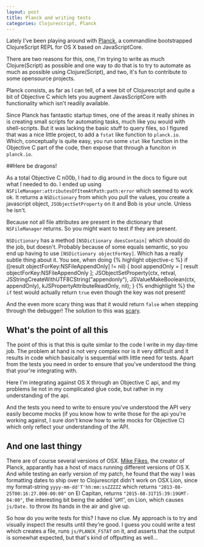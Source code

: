 ```yaml
---
layout: post
title: Planck and writing tests
categories: Clojurescript, Planck
---
```


Lately I've been playing around with [Planck](http://planck-repl.org),
a commandline bootstrapped ClojureScript REPL for OS X based on
JavaScriptCore.

There are two reasons for this, one, I'm trying to write as much
Clojure(Script) as possible and one way to do that is to try to
automate as much as possible using Clojure(Script), and two, it's fun
to contribute to some opensource projects.

Planck consists, as far as I can tell, of a wee bit of Clojurescript
and quite a bit of Objective C which lets you augment JavasScriptCore
with functionality which isn't readily available.

Since Planck has fantastic startup times, one of the areas it really
shines in is creating small scripts for automating tasks, much like
you would with shell-scripts. But it was lacking the basic stuff to
query files, so I figured that was a nice little project, to add a
`fstat` like function to `planck.io`. Which, conceptually is quite
easy, you run some `stat` like function in the Objective C part of the
code, then expose that through a funciton in `planck.io`.

##Here be dragons!

As a total Objective C n00b, I had to dig around in the docs to figure
out what I needed to do. I ended up using
`NSFileManager:attributesOfItemAtPath:path:error` which seemed to work
ok. It returns a `NSDictionary` from which you pull the values, you
create a javascript object, `JSObjectSetProperty` on it and Bob is
your uncle. Unless he isn't.

Because not all file attributes are present in the dictionary that
`NSFileManager` returns. So you might want to test if they are
present.

`NSDictionary` has a method `[NSDictionary doesContain]` which should
do the job, but doesn't. Probably because of some equals semantic, so
you end up having to use `[NSDictionary objectForKey]`. Which has a
really subtle thing about it. You see, when doing
{% highlight objective-c %}
if ([result objectForKey:NSFileAppendOnly] != nil) {
   bool appendOnly = [ result objectForKey:NSFileAppendOnly ];
   JSObjectSetProperty(ctx, retval, JSStringCreateWithUTF8CString("appendonly"),
                       JSValueMakeBoolean(ctx, appendOnly),
		       kJSPropertyAttributeReadOnly, nil);
}
{% endhighlight %}
the `if` test would actually return `true` even though the key was not present!

And the even more scary thing was that it would return `false` when
stepping through the debugger! The solution to this was
[scary](https://github.com/mfikes/planck/blob/master/planck/PLKClojureScriptEngine.m#L570).

## What's the point of all this

The point of this is that this is quite similar to the code I write in
my day-time job. The problem at hand is not very complex nor is it
very difficult and it results in code which basically is sequential
with little need for tests. Apart from the tests you need in order to
ensure that you've understood the thing that your're integrating with.

Here I'm integrating against OS X through an Objective C api, and my
problems lie not in my complicated glue code, but rather in my
understanding of the api.

And the tests you need to write to ensure you've understood the API
very easily become mocks (if you know how to write those for the api
you're working against, I sure don't know how to write mocks for
Objective C) which only reflect your understanding of the API.

## And one last thingy

There are of course several versions of
OSX. [Mike Fikes](https://www.twitter.com/mfikes), the creator of
Planck, apparantly has a host of macs running different versions of OS
X. And while testing an early version of my patch, he found that the
way I was formatting dates to ship over to Clojurescript didn't work
on OSX Lion, since my format-string `yyyy-mm-dd'T'hh:mm:ssZZZZZ` which
returns `"2013-08-25T00:16:27.000-00:00"` on El Capitan, returns
`"2015-08-31T15:39:19GMT-04:00"`, the interesting bit being the added
'`GMT`', on Lion, which causes `js/Date.` to throw its hands in the
air and give up.

So how do you write tests for this? I have no clue. My approach is to
try and visually inspect the results until they're good. I guess you
could write a test which creates a file, runs `js/PLANCK_FSTAT` on it,
and asserts that the output is somewhat expected, but that's kind of
offputting as well...
